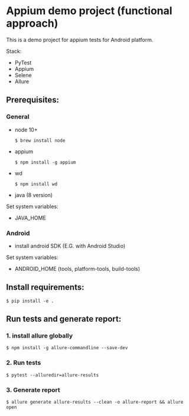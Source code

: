 # Appium demo project (functional approach)

This is a demo project for appium tests for Android platform.

Stack:
- PyTest
- Appium
- Selene
- Allure

## Prerequisites:
### General
- node 10+ 

      $ brew install node
- appium 

      $ npm install -g appium
- wd 

      $ npm install wd
- java (8 version)

Set system variables:
- JAVA_HOME

### Android
- install android SDK (E.G. with Android Studio)

Set system variables:
- ANDROID_HOME (tools, platform-tools, build-tools)

## Install requirements:

    $ pip install -e .

## Run tests and generate report:

### 1. install allure globally

    $ npm install -g allure-commandline --save-dev

### 2. Run tests

    $ pytest --alluredir=allure-results

### 3. Generate report

    $ allure generate allure-results --clean -o allure-report && allure open


